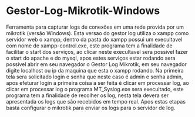 # Gestor-Log-Mikrotik-Windows
Ferramenta para capturar logs de conexões em uma rede provida por um mikrotik (versão Windows).
Esta versao do gestor log utiliza o xampp como servidor web o xampp, dentro da pasta do xampp possui um execultavel com nome de xampp-control.exe, este programa tem a finalidade de facilitar o start dos serviços, ao clicar neste execultavel sera possivel fazer o start do apache e do mysql, apos estes serviços estar rodando sera possivel abrir em seu navegador o Gestor Log Mikrotik, em seu navegador digite localhost ou ip da maquina que esta o xampp rodando.
Na primeira tela sera solicitado login e senha que neste caso é admin e senha admin, apos efeturar login a primeira coisa a ser feita é clicar em processar log, ao clicar em processar log o programa MT_Syslog.exe sera execultado, este programa tem a finalidade de recolher os log, nesta tela devera ser apresentada os logs que são recebidos em tempo real.
Apos estas etapas basta configurar o mikrotik para enviar os logs para o servidor de log.